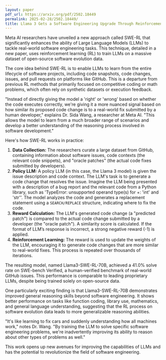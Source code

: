 ```yaml
---
layout: paper
pdf_url: https://arxiv.org/pdf/2502.18449
permalink: 2025-02-28/2502.18449/
title: Llama 3 Gets a Software Engineering Upgrade Through Reinforcement Learning
---
```




Meta AI researchers have unveiled a new approach called SWE-RL that significantly enhances the ability of Large Language Models (LLMs) to tackle real-world software engineering tasks. This technique, detailed in a new paper, uses reinforcement learning (RL) to train LLMs on a massive dataset of open-source software evolution data.

The core idea behind SWE-RL is to enable LLMs to learn from the entire lifecycle of software projects, including code snapshots, code changes, issues, and pull requests on platforms like GitHub.  This is a departure from previous RL methods that primarily focused on competitive coding or math problems, which often rely on synthetic datasets or execution feedback.

"Instead of directly giving the model a 'right' or 'wrong' based on whether the code executes correctly, we're giving it a more nuanced signal based on how similar its proposed code change is to a real-world fix submitted by a human developer," explains Dr. Sida Wang, a researcher at Meta AI. "This allows the model to learn from a much broader range of scenarios and develop a better understanding of the reasoning process involved in software development."

Here's how SWE-RL works in practice:

1.  **Data Collection:** The researchers curate a large dataset from GitHub, containing information about software issues, code contexts (the relevant code snippets), and "oracle patches" (the actual code fixes submitted by developers).
2.  **Policy LLM:**  A policy LLM (in this case, the Llama 3 model) is given the issue description and code context.  The LLM's task is to generate a code change that resolves the issue. Imagine the LLM being presented with a description of a bug report and the relevant code from a Python library, such as 'TypeError: unsupported operand type(s) for +: 'int' and 'str''. The model analyzes the code and generates a replacement statement using a `SEARCH/REPLACE` structure, indicating where to fix the code.
3.  **Reward Calculation:** The LLM's generated code change (a "predicted patch") is compared to the actual code change submitted by a developer (the "oracle patch"). A similarity score is calculated. If the format of LLM’s response is incorrect, a strong negative reward (-1) is applied.
4.  **Reinforcement Learning:** The reward is used to update the weights of the LLM, encouraging it to generate code changes that are more similar to real-world fixes. This process is repeated over thousands of iterations.

The resulting model, named Llama3-SWE-RL-70B, achieved a 41.0% solve rate on SWE-bench Verified, a human-verified benchmark of real-world GitHub issues.  This performance is comparable to leading proprietary LLMs, despite being trained solely on open-source data.

One particularly exciting finding is that Llama3-SWE-RL-70B demonstrates improved general reasoning skills beyond software engineering. It shows better performance on tasks like function coding, library use, mathematics, and general language understanding, suggesting that the RL process on software evolution data leads to more generalizable reasoning abilities.

"It's like learning to fix cars and suddenly understanding how all machines work," notes Dr. Wang. "By training the LLM to solve specific software engineering problems, we're inadvertently improving its ability to reason about other types of problems as well."

This work opens up new avenues for improving the capabilities of LLMs and has the potential to revolutionize the field of software engineering.